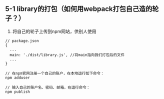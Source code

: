 ## 5-1 library的打包（如何用webpack打包自己造的轮子？）

1. 将自己的轮子上传到npm网站，供别人使用
```
// package.json
{
  ...
  main: './dist/library.js', //将main指向我们打包后的文件
  ...
}

// 在npm官网注册一个自己的账户，在本地运行如下命令：
npm adduser

// 输入自己的账户名、密码、邮箱，在运行命令：
npm publish

```

